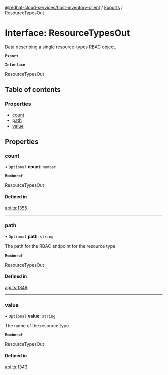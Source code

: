 [@redhat-cloud-services/host-inventory-client](../README.md) / [Exports](../modules.md) / ResourceTypesOut

# Interface: ResourceTypesOut

Data describing a single resource-types RBAC object.

**`Export`**

**`Interface`**

ResourceTypesOut

## Table of contents

### Properties

- [count](ResourceTypesOut.md#count)
- [path](ResourceTypesOut.md#path)
- [value](ResourceTypesOut.md#value)

## Properties

### count

• `Optional` **count**: `number`

**`Memberof`**

ResourceTypesOut

#### Defined in

[api.ts:1355](https://github.com/RedHatInsights/javascript-clients/blob/master/packages/host-inventory/api.ts#L1355)

___

### path

• `Optional` **path**: `string`

The path for the RBAC endpoint for the resource type

**`Memberof`**

ResourceTypesOut

#### Defined in

[api.ts:1349](https://github.com/RedHatInsights/javascript-clients/blob/master/packages/host-inventory/api.ts#L1349)

___

### value

• `Optional` **value**: `string`

The name of the resource type

**`Memberof`**

ResourceTypesOut

#### Defined in

[api.ts:1343](https://github.com/RedHatInsights/javascript-clients/blob/master/packages/host-inventory/api.ts#L1343)
